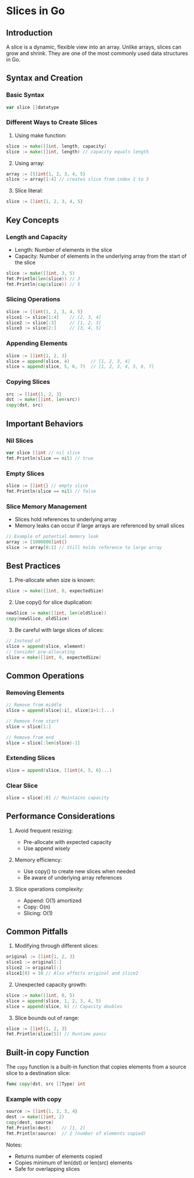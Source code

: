 # Slices in Go

## Introduction
A slice is a dynamic, flexible view into an array. Unlike arrays, slices can grow and shrink. They are one of the most commonly used data structures in Go.

## Syntax and Creation

### Basic Syntax
```go
var slice []datatype
```

### Different Ways to Create Slices

1. Using make function:
```go
slice := make([]int, length, capacity)
slice := make([]int, length) // capacity equals length
```

2. Using array:
```go
array := [5]int{1, 2, 3, 4, 5}
slice := array[1:4] // creates slice from index 1 to 3
```

3. Slice literal:
```go
slice := []int{1, 2, 3, 4, 5}
```

## Key Concepts

### Length and Capacity
- Length: Number of elements in the slice
- Capacity: Number of elements in the underlying array from the start of the slice
```go
slice := make([]int, 3, 5)
fmt.Println(len(slice)) // 3
fmt.Println(cap(slice)) // 5
```

### Slicing Operations
```go
slice := []int{1, 2, 3, 4, 5}
slice1 := slice[1:4]    // [2, 3, 4]
slice2 := slice[:3]     // [1, 2, 3]
slice3 := slice[2:]     // [3, 4, 5]
```

### Appending Elements
```go
slice := []int{1, 2, 3}
slice = append(slice, 4)        // [1, 2, 3, 4]
slice = append(slice, 5, 6, 7)  // [1, 2, 3, 4, 5, 6, 7]
```

### Copying Slices
```go
src := []int{1, 2, 3}
dst := make([]int, len(src))
copy(dst, src)
```

## Important Behaviors

### Nil Slices
```go
var slice []int // nil slice
fmt.Println(slice == nil) // true
```

### Empty Slices
```go
slice := []int{} // empty slice
fmt.Println(slice == nil) // false
```

### Slice Memory Management
- Slices hold references to underlying array
- Memory leaks can occur if large arrays are referenced by small slices
```go
// Example of potential memory leak
array := [1000000]int{}
slice := array[0:1] // Still holds reference to large array
```

## Best Practices

1. Pre-allocate when size is known:
```go
slice := make([]int, 0, expectedSize)
```

2. Use copy() for slice duplication:
```go
newSlice := make([]int, len(oldSlice))
copy(newSlice, oldSlice)
```

3. Be careful with large slices of slices:
```go
// Instead of
slice = append(slice, element)
// Consider pre-allocating
slice = make([]int, 0, expectedSize)
```

## Common Operations

### Removing Elements
```go
// Remove from middle
slice = append(slice[:i], slice[i+1:]...)

// Remove from start
slice = slice[1:]

// Remove from end
slice = slice[:len(slice)-1]
```

### Extending Slices
```go
slice = append(slice, []int{4, 5, 6}...)
```

### Clear Slice
```go
slice = slice[:0] // Maintains capacity
```

## Performance Considerations

1. Avoid frequent resizing:
    - Pre-allocate with expected capacity
    - Use append wisely

2. Memory efficiency:
    - Use copy() to create new slices when needed
    - Be aware of underlying array references

3. Slice operations complexity:
    - Append: O(1) amortized
    - Copy: O(n)
    - Slicing: O(1)

## Common Pitfalls

1. Modifying through different slices:
```go
original := []int{1, 2, 3}
slice1 := original[:]
slice2 := original[:]
slice1[0] = 10 // Also affects original and slice2
```

2. Unexpected capacity growth:
```go
slice := make([]int, 0, 5)
slice = append(slice, 1, 2, 3, 4, 5)
slice = append(slice, 6) // Capacity doubles
```

3. Slice bounds out of range:
```go
slice := []int{1, 2, 3}
fmt.Println(slice[5]) // Runtime panic
```

## Built-in copy Function

The `copy` function is a built-in function that copies elements from a source slice to a destination slice:

```go
func copy(dst, src []Type) int
```

### Example with copy
```go
source := []int{1, 2, 3, 4}
dest := make([]int, 2)
copy(dest, source)
fmt.Println(dest)    // [1, 2]
fmt.Println(source)  // 2 (number of elements copied)
```

Notes:
- Returns number of elements copied
- Copies minimum of len(dst) or len(src) elements
- Safe for overlapping slices